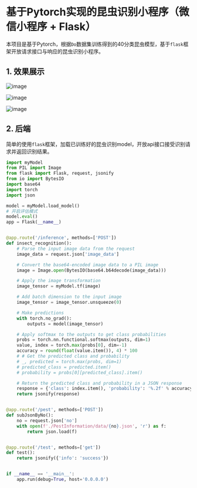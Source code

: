 # 基于Pytorch实现的昆虫识别小程序（微信小程序  + Flask）
本项目是基于Pytorch，根据`Do`数据集训练得到的40分类昆虫模型，基于`flask`框架开放请求接口与响应的昆虫识别小程序。
## 1. 效果展示
![image](https://github.com/lve-sunshine/pest/assets/99074010/33160363-7538-4203-bd2a-1ff452bc3774)

![image](https://github.com/lve-sunshine/pest/assets/99074010/dd035e85-a986-49d6-a4ba-708c9c5bfe54)

![image](https://github.com/lve-sunshine/pest/assets/99074010/a65a3a6c-1d45-458e-a238-517d47b29f1b)

## 2. 后端
简单的使用`flask`框架，加载已训练好的昆虫识别model，开放api接口接受识别请求并返回识别结果。
```python
import myModel
from PIL import Image
from flask import Flask, request, jsonify
from io import BytesIO
import base64
import torch
import json

model = myModel.load_model()
# 开启评估模式
model.eval()
app = Flask(__name__)


@app.route('/inference', methods=['POST'])
def insect_recognition():
    # Parse the input image data from the request
    image_data = request.json['image_data']

    # Convert the base64-encoded image data to a PIL image
    image = Image.open(BytesIO(base64.b64decode(image_data)))

    # Apply the image transformation
    image_tensor = myModel.tf(image)

    # Add batch dimension to the input image
    image_tensor = image_tensor.unsqueeze(0)

    # Make predictions
    with torch.no_grad():
        outputs = model(image_tensor)

    # Apply softmax to the outputs to get class probabilities
    probs = torch.nn.functional.softmax(outputs, dim=1)
    value, index = torch.max(probs[0], dim=-1)
    accuracy = round(float(value.item()), 4) * 100
    # # Get the predicted class and probability
    # _, predicted = torch.max(probs, dim=1)
    # predicted_class = predicted.item()
    # probability = probs[0][predicted_class].item()

    # Return the predicted class and probability in a JSON response
    response = {'class': index.item(), 'probability': '%.2f' % accuracy}
    return jsonify(response)


@app.route('/pest', methods=['POST'])
def subJsonByNo():
    no = request.json['no']
    with open(f'./PestInformation/data/{no}.json', 'r') as f:
        return json.load(f)


@app.route('/test', methods=['get'])
def test():
    return jsonify({'info': 'success'})


if __name__ == '__main__':
    app.run(debug=True, host='0.0.0.0')

```


